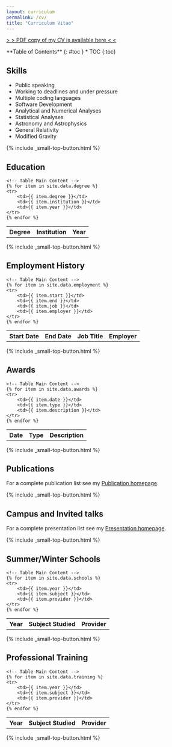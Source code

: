 ```yaml
---
layout: curriculum
permalink: /cv/
title: "Curriculum Vitae"
---
```


<!-- Some content of this page is automatically generated using entries from files in the "_data" folder
-->

<!-- To change the talble layout go to "_sass/_09_elements.scss 
     under the /* Fancy table style */ header  (#fancytable css class)
-->

<a class="radius button" href="{{ site.url }}{{ site.baseurl }}/documents/cv/GR-Bezerra_CV.pdf"> > > PDF copy of my CV is available here < < </a>

<div class="panel radius" markdown="1">
**Table of Contents**
{: #toc }
*  TOC
{:toc}
</div>

## Skills

* Public speaking
* Working to deadlines and under pressure
* Multiple coding languages
* Software Development
* Analytical and Numerical Analyses
* Statistical Analyses
* Astronomy and Astrophysics
* General Relativity
* Modified Gravity


{% include _small-top-button.html %}

## Education

<!-- Automatically imports items from file _data/degree.yml -->
<table id="fancytable">
    <!-- Table Header -->
    <tr>
        <th>Degree</th>
        <th>Institution</th>
        <th>Year</th>
    </tr>

    <!-- Table Main Content -->
    {% for item in site.data.degree %}
    <tr>
        <td>{{ item.degree }}</td>
        <td>{{ item.institution }}</td>
        <td>{{ item.year }}</td>
    </tr>
    {% endfor %}
</table>

{% include _small-top-button.html %}

## Employment History

<!-- Automatically imports items from file _data/employment.yml -->
<table id="fancytable">
    <!-- Table Header -->
    <tr>
        <th>Start Date</th>
        <th>End Date</th>
        <th>Job Title</th>
        <th>Employer</th>
    </tr>

    <!-- Table Main Content -->
    {% for item in site.data.employment %}
    <tr>
        <td>{{ item.start }}</td>
        <td>{{ item.end }}</td>
        <td>{{ item.job }}</td>
        <td>{{ item.employer }}</td>
    </tr>
    {% endfor %}
</table>

{% include _small-top-button.html %}

## Awards 

<!-- Automatically imports items from file _data/awards.yml -->
<table id="fancytable">
    <!-- Table Header -->
    <tr>
        <th>Date</th>
        <th>Type</th>
        <th>Description</th>
    </tr>

    <!-- Table Main Content -->
    {% for item in site.data.awards %}
    <tr>
        <td>{{ item.date }}</td>
        <td>{{ item.type }}</td>
        <td>{{ item.description }}</td>
    </tr>
    {% endfor %}
</table>

{% include _small-top-button.html %}


## Publications

For a complete publication list see my [Publication homepage](publications.md).

{% include _small-top-button.html %}

## Campus and Invited talks

For a complete presentation list see my [Presentation homepage](presentations.md).

{% include _small-top-button.html %}

## Summer/Winter Schools

<!-- Automatically imports items from file _data/training.yml -->
<table id="fancytable">
    <!-- Table Header -->
    <tr>
        <th>Year</th>
        <th>Subject Studied</th>
        <th>Provider</th>
    </tr>

    <!-- Table Main Content -->
    {% for item in site.data.schools %}
    <tr>
        <td>{{ item.year }}</td>
        <td>{{ item.subject }}</td>
        <td>{{ item.provider }}</td>
    </tr>
    {% endfor %}
</table>

{% include _small-top-button.html %}

## Professional Training

<!-- Automatically imports items from file _data/training.yml -->
<table id="fancytable">
    <!-- Table Header -->
    <tr>
        <th>Year</th>
        <th>Subject Studied</th>
        <th>Provider</th>
    </tr>

    <!-- Table Main Content -->
    {% for item in site.data.training %}
    <tr>
        <td>{{ item.year }}</td>
        <td>{{ item.subject }}</td>
        <td>{{ item.provider }}</td>
    </tr>
    {% endfor %}
</table>

{% include _small-top-button.html %}

